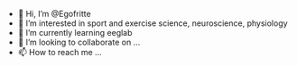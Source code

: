 - 👋 Hi, I’m @Egofritte
- 👀 I’m interested in sport and exercise science, neuroscience, physiology
- 🌱 I’m currently learning eeglab
- 💞️ I’m looking to collaborate on ...
- 📫 How to reach me ...

<!---
Egofritte/Egofritte is a ✨ special ✨ repository because its `README.md` (this file) appears on your GitHub profile.
You can click the Preview link to take a look at your changes.
--->
